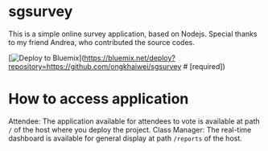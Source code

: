 # sgsurvey

This is a simple online survey application, based on Nodejs. Special thanks to my friend Andrea, who contributed the source codes.

[![Deploy to Bluemix](https://bluemix.net/deploy/button.png)](https://bluemix.net/deploy?repository=https://github.com/ongkhaiwei/sgsurvey # [required])


# How to access application

Attendee: The application available for attendees to vote is available at path `/` of the host where you deploy the project.
Class Manager: The real-time dashboard is available for general display at path `/reports` of the host.
